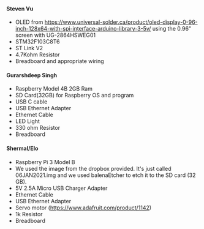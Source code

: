 #### Steven Vu    
+ OLED from https://www.universal-solder.ca/product/oled-display-0-96-inch-128x64-with-spi-interface-arduino-library-3-5v/ using the 0.96" screen with UG-2864HSWEG01  
+ STM32F103C8T6 
+ ST Link V2  
+ 4.7Kohm Resistor  
+ Breadboard and appropriate wiring

#### Gurarshdeep Singh 
+ Raspberry Model 4B 2GB Ram
+   SD Card(32GB) for Raspberry OS and program
+   USB C cable
+   USB Ethernet Adapter
+   Ethernet Cable 
+ LED Light
+ 330 ohm Resistor
+ Breadboard

#### Shermal/Elo
+ Raspberry Pi 3 Model B
+   We used the image from the dropbox provided. It's just called 06JAN2021.img and we used balenaEtcher to etch it to the SD card (32 GB).
+   5V 2.5A Micro USB Charger Adapter
+   Ethernet Cable
+   USB Ethernet Adapter
+ Servo motor (https://www.adafruit.com/product/1142)
+ 1k Resistor
+ Breadboard
